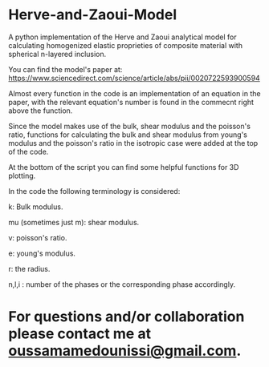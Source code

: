 # Herve-and-Zaoui-Model
A python implementation of the Herve and Zaoui analytical model for calculating homogenized elastic proprieties of composite material with spherical n-layered inclusion.

You can find the model's paper at: https://www.sciencedirect.com/science/article/abs/pii/0020722593900594

Almost every function in the code is an implementation of an equation in the paper, with the relevant equation's number is found in the commecnt right above the function.

Since the model makes use of the bulk, shear modulus and the poisson's ratio, functions for calculating the bulk and shear modulus from young's modulus and the poisson's ratio in the isotropic case were added at the top of the code.

At the bottom of the script you can find some helpful functions for 3D plotting.

In the code the following terminology is considered:

k: Bulk modulus.

mu (sometimes just m): shear modulus.

v: poisson's ratio.

e: young's modulus.

r: the radius.

n,l,i : number of the phases or the corresponding phase accordingly.

# For questions and/or collaboration please contact me at oussamamedounissi@gmail.com.
